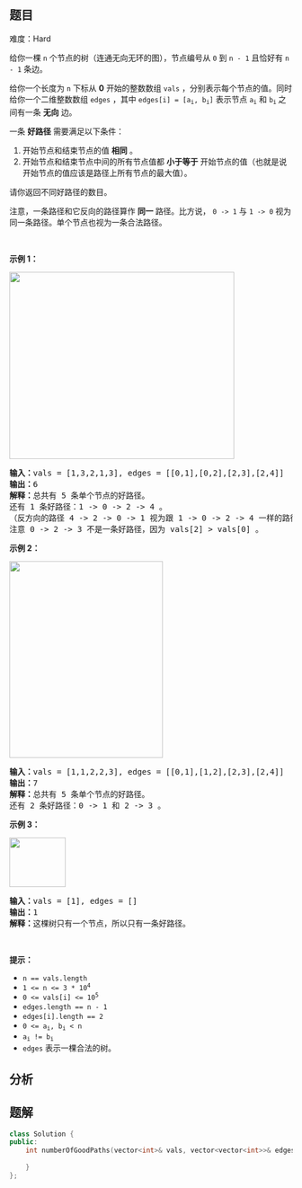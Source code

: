 
## 题目
难度：Hard
<p>给你一棵 <code>n</code>&nbsp;个节点的树（连通无向无环的图），节点编号从&nbsp;<code>0</code>&nbsp;到&nbsp;<code>n - 1</code>&nbsp;且恰好有&nbsp;<code>n - 1</code>&nbsp;条边。</p>

<p>给你一个长度为 <code>n</code>&nbsp;下标从 <strong>0</strong>&nbsp;开始的整数数组&nbsp;<code>vals</code>&nbsp;，分别表示每个节点的值。同时给你一个二维整数数组&nbsp;<code>edges</code>&nbsp;，其中&nbsp;<code>edges[i] = [a<sub>i</sub>, b<sub>i</sub>]</code>&nbsp;表示节点&nbsp;<code>a<sub>i</sub></code> 和&nbsp;<code>b<sub>i</sub></code><sub>&nbsp;</sub>之间有一条&nbsp;<strong>无向</strong>&nbsp;边。</p>

<p>一条 <strong>好路径</strong>&nbsp;需要满足以下条件：</p>

<ol>
	<li>开始节点和结束节点的值 <strong>相同</strong>&nbsp;。</li>
	<li>开始节点和结束节点中间的所有节点值都 <strong>小于等于</strong>&nbsp;开始节点的值（也就是说开始节点的值应该是路径上所有节点的最大值）。</li>
</ol>

<p>请你返回不同好路径的数目。</p>

<p>注意，一条路径和它反向的路径算作 <strong>同一</strong>&nbsp;路径。比方说，&nbsp;<code>0 -&gt; 1</code>&nbsp;与&nbsp;<code>1 -&gt; 0</code>&nbsp;视为同一条路径。单个节点也视为一条合法路径。</p>

<p>&nbsp;</p>

<p><strong>示例&nbsp;1：</strong></p>

<p><img alt="" src="https://assets.leetcode.com/uploads/2022/08/04/f9caaac15b383af9115c5586779dec5.png" style="width: 400px; height: 333px;"></p>

<pre><b>输入：</b>vals = [1,3,2,1,3], edges = [[0,1],[0,2],[2,3],[2,4]]
<b>输出：</b>6
<b>解释：</b>总共有 5 条单个节点的好路径。
还有 1 条好路径：1 -&gt; 0 -&gt; 2 -&gt; 4 。
（反方向的路径 4 -&gt; 2 -&gt; 0 -&gt; 1 视为跟 1 -&gt; 0 -&gt; 2 -&gt; 4 一样的路径）
注意 0 -&gt; 2 -&gt; 3 不是一条好路径，因为 vals[2] &gt; vals[0] 。
</pre>

<p><strong>示例 2：</strong></p>

<p><img alt="" src="https://assets.leetcode.com/uploads/2022/08/04/149d3065ec165a71a1b9aec890776ff.png" style="width: 273px; height: 350px;"></p>

<pre><b>输入：</b>vals = [1,1,2,2,3], edges = [[0,1],[1,2],[2,3],[2,4]]
<b>输出：</b>7
<strong>解释：</strong>总共有 5 条单个节点的好路径。
还有 2 条好路径：0 -&gt; 1 和 2 -&gt; 3 。
</pre>

<p><strong>示例 3：</strong></p>

<p><img alt="" src="https://assets.leetcode.com/uploads/2022/08/04/31705e22af3d9c0a557459bc7d1b62d.png" style="width: 100px; height: 88px;"></p>

<pre><b>输入：</b>vals = [1], edges = []
<b>输出：</b>1
<b>解释：</b>这棵树只有一个节点，所以只有一条好路径。
</pre>

<p>&nbsp;</p>

<p><strong>提示：</strong></p>

<ul>
	<li><code>n == vals.length</code></li>
	<li><code>1 &lt;= n &lt;= 3 * 10<sup>4</sup></code></li>
	<li><code>0 &lt;= vals[i] &lt;= 10<sup>5</sup></code></li>
	<li><code>edges.length == n - 1</code></li>
	<li><code>edges[i].length == 2</code></li>
	<li><code>0 &lt;= a<sub>i</sub>, b<sub>i</sub> &lt; n</code></li>
	<li><code>a<sub>i</sub> != b<sub>i</sub></code></li>
	<li><code>edges</code>&nbsp;表示一棵合法的树。</li>
</ul>

## 分析

## 题解
```cpp
class Solution {
public:
    int numberOfGoodPaths(vector<int>& vals, vector<vector<int>>& edges) {
        
    }
};
```